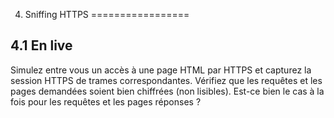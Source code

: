 4. Sniffing HTTPS
=================

4.1 En live
-----------------

Simulez entre vous un accès à une page HTML par HTTPS et capturez la session HTTPS de trames correspondantes. 
Vérifiez que les requêtes et les pages demandées soient bien chiffrées (non lisibles). Est-ce bien le cas à la fois pour les requêtes et les pages réponses ?
